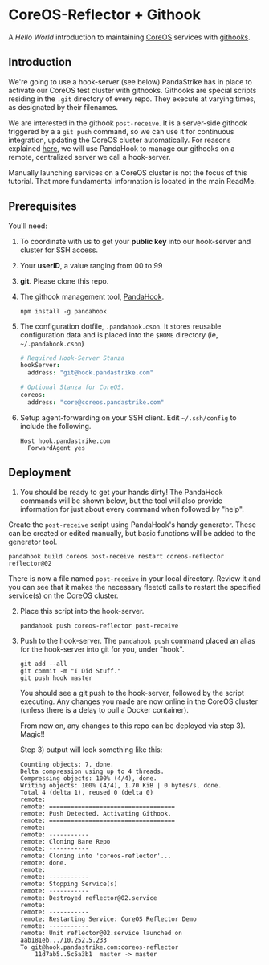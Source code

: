 # CoreOS-Reflector + Githook

A _Hello World_ introduction to maintaining [CoreOS][0] services with [githooks][1].

## Introduction

We're going to use a hook-server (see below) PandaStrike has in place to activate our CoreOS test cluster with githooks.  Githooks are special scripts residing in the `.git` directory of every repo.  They execute at varying times, as designated by their filenames.

We are interested in the githook `post-receive`.  It is a server-side githook triggered by a a `git push` command,  so we can use it for continuous integration, updating the CoreOS cluster automatically.  For reasons explained [here](https://github.com/pandastrike/PandaHook/blob/master/README.md#comparison-to-gitreceive), we will use PandaHook to manage our githooks on a remote, centralized server we call a hook-server.  

Manually launching services on a CoreOS cluster is not the focus of this tutorial. That more fundamental information is located in the main ReadMe.

## Prerequisites

You'll need:

1. To coordinate with us to get your **public key** into our hook-server and cluster for SSH access.

2. Your **userID**, a value ranging from 00 to 99

3. **git**. Please clone this repo.

4. The githook management tool, [PandaHook](https://github.com/pandastrike/PandaHook).
    ```shell
    npm install -g pandahook
    ```

5. The configuration dotfile, `.pandahook.cson`.  It stores reusable configuration data and is placed into the `$HOME` directory (ie, `~/.pandahook.cson`)
    ```coffee
    # Required Hook-Server Stanza
    hookServer:
      address: "git@hook.pandastrike.com"

    # Optional Stanza for CoreOS.
    coreos:
      address: "core@coreos.pandastrike.com"
    ```

6. Setup agent-forwarding on your SSH client.  Edit `~/.ssh/config` to include the following.
    ```
    Host hook.pandastrike.com
      ForwardAgent yes
    ```

## Deployment
1. You should be ready to get your hands dirty!  The PandaHook commands will be shown below, but the tool will also provide information for just about every command when followed by "help".

  Create the `post-receive` script using PandaHook's handy generator.  These can be created or edited manually, but basic functions will be added to the generator tool.
  ```
  pandahook build coreos post-receive restart coreos-reflector reflector@02
  ```

  There is now a file named `post-receive` in your local directory.  Review it and you can see that it makes the necessary fleetctl calls to restart the specified service(s) on the CoreOS cluster.


2.  Place this script into the hook-server.

    ```
    pandahook push coreos-reflector post-receive
    ```

3. Push to the hook-server.  The `pandahook push` command placed an alias for the hook-server into git for you, under "hook".

    ```shell
    git add --all
    git commit -m "I Did Stuff."
    git push hook master
    ```

    You should see a git push to the hook-server, followed by the script executing.  Any changes you made are now online in the CoreOS cluster (unless there is a delay to pull a Docker container).  

    From now on, any changes to this repo can be deployed via step 3).  Magic!!

    Step 3) output will look something like this:

    ```
    Counting objects: 7, done.
    Delta compression using up to 4 threads.
    Compressing objects: 100% (4/4), done.
    Writing objects: 100% (4/4), 1.70 KiB | 0 bytes/s, done.
    Total 4 (delta 1), reused 0 (delta 0)
    remote:
    remote: ===================================
    remote: Push Detected. Activating Githook.
    remote: ===================================
    remote:
    remote: -----------
    remote: Cloning Bare Repo
    remote: -----------
    remote: Cloning into 'coreos-reflector'...
    remote: done.
    remote:
    remote: -----------
    remote: Stopping Service(s)
    remote: -----------
    remote: Destroyed reflector@02.service
    remote:
    remote: -----------
    remote: Restarting Service: CoreOS Reflector Demo
    remote: -----------
    remote: Unit reflector@02.service launched on aab181eb.../10.252.5.233
    To git@hook.pandastrike.com:coreos-reflector
        11d7ab5..5c5a3b1  master -> master
    ```


[0]:https://www.docker.com/
[1]:http://git-scm.com/docs/githooks
